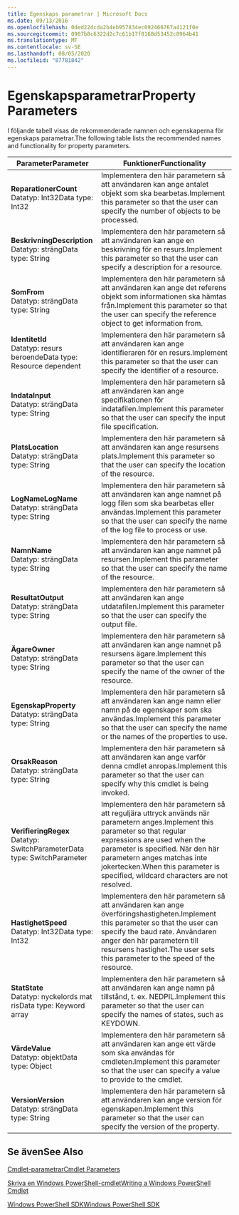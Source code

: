 ```yaml
---
title: Egenskaps parametrar | Microsoft Docs
ms.date: 09/13/2016
ms.openlocfilehash: 0ded22dcda2b4eb957834ec092466767a4121f0e
ms.sourcegitcommit: 0907b8c6322d2c7c61b17f8168d53452c8964b41
ms.translationtype: MT
ms.contentlocale: sv-SE
ms.lasthandoff: 08/05/2020
ms.locfileid: "87781842"
---
```

# <a name="property-parameters"></a><span data-ttu-id="84970-102">Egenskapsparametrar</span><span class="sxs-lookup"><span data-stu-id="84970-102">Property Parameters</span></span>

<span data-ttu-id="84970-103">I följande tabell visas de rekommenderade namnen och egenskaperna för egenskaps parametrar.</span><span class="sxs-lookup"><span data-stu-id="84970-103">The following table lists the recommended names and functionality for property parameters.</span></span>

|<span data-ttu-id="84970-104">Parameter</span><span class="sxs-lookup"><span data-stu-id="84970-104">Parameter</span></span>|<span data-ttu-id="84970-105">Funktioner</span><span class="sxs-lookup"><span data-stu-id="84970-105">Functionality</span></span>|
|---|---|
|<span data-ttu-id="84970-106">**Reparationer**</span><span class="sxs-lookup"><span data-stu-id="84970-106">**Count**</span></span><br><span data-ttu-id="84970-107">Datatyp: Int32</span><span class="sxs-lookup"><span data-stu-id="84970-107">Data type: Int32</span></span>|<span data-ttu-id="84970-108">Implementera den här parametern så att användaren kan ange antalet objekt som ska bearbetas.</span><span class="sxs-lookup"><span data-stu-id="84970-108">Implement this parameter so that the user can specify the number of objects to be processed.</span></span>|
|<span data-ttu-id="84970-109">**Beskrivning**</span><span class="sxs-lookup"><span data-stu-id="84970-109">**Description**</span></span><br><span data-ttu-id="84970-110">Datatyp: sträng</span><span class="sxs-lookup"><span data-stu-id="84970-110">Data type: String</span></span>|<span data-ttu-id="84970-111">Implementera den här parametern så att användaren kan ange en beskrivning för en resurs.</span><span class="sxs-lookup"><span data-stu-id="84970-111">Implement this parameter so that the user can specify a description for a resource.</span></span>|
|<span data-ttu-id="84970-112">**Som**</span><span class="sxs-lookup"><span data-stu-id="84970-112">**From**</span></span><br><span data-ttu-id="84970-113">Datatyp: sträng</span><span class="sxs-lookup"><span data-stu-id="84970-113">Data type: String</span></span>|<span data-ttu-id="84970-114">Implementera den här parametern så att användaren kan ange det referens objekt som informationen ska hämtas från.</span><span class="sxs-lookup"><span data-stu-id="84970-114">Implement this parameter so that the user can specify the reference object to get information from.</span></span>|
|<span data-ttu-id="84970-115">**Identitet**</span><span class="sxs-lookup"><span data-stu-id="84970-115">**Id**</span></span><br><span data-ttu-id="84970-116">Datatyp: resurs beroende</span><span class="sxs-lookup"><span data-stu-id="84970-116">Data type: Resource dependent</span></span>|<span data-ttu-id="84970-117">Implementera den här parametern så att användaren kan ange identifieraren för en resurs.</span><span class="sxs-lookup"><span data-stu-id="84970-117">Implement this parameter so that the user can specify the identifier of a resource.</span></span>|
|<span data-ttu-id="84970-118">**Indata**</span><span class="sxs-lookup"><span data-stu-id="84970-118">**Input**</span></span><br><span data-ttu-id="84970-119">Datatyp: sträng</span><span class="sxs-lookup"><span data-stu-id="84970-119">Data type: String</span></span>|<span data-ttu-id="84970-120">Implementera den här parametern så att användaren kan ange specifikationen för indatafilen.</span><span class="sxs-lookup"><span data-stu-id="84970-120">Implement this parameter so that the user can specify the input file specification.</span></span>|
|<span data-ttu-id="84970-121">**Plats**</span><span class="sxs-lookup"><span data-stu-id="84970-121">**Location**</span></span><br><span data-ttu-id="84970-122">Datatyp: sträng</span><span class="sxs-lookup"><span data-stu-id="84970-122">Data type: String</span></span>|<span data-ttu-id="84970-123">Implementera den här parametern så att användaren kan ange resursens plats.</span><span class="sxs-lookup"><span data-stu-id="84970-123">Implement this parameter so that the user can specify the location of the resource.</span></span>|
|<span data-ttu-id="84970-124">**LogName**</span><span class="sxs-lookup"><span data-stu-id="84970-124">**LogName**</span></span><br><span data-ttu-id="84970-125">Datatyp: sträng</span><span class="sxs-lookup"><span data-stu-id="84970-125">Data type: String</span></span>|<span data-ttu-id="84970-126">Implementera den här parametern så att användaren kan ange namnet på logg filen som ska bearbetas eller användas.</span><span class="sxs-lookup"><span data-stu-id="84970-126">Implement this parameter so that the user can specify the name of the log file to process or use.</span></span>|
|<span data-ttu-id="84970-127">**Namn**</span><span class="sxs-lookup"><span data-stu-id="84970-127">**Name**</span></span><br><span data-ttu-id="84970-128">Datatyp: sträng</span><span class="sxs-lookup"><span data-stu-id="84970-128">Data type: String</span></span>|<span data-ttu-id="84970-129">Implementera den här parametern så att användaren kan ange namnet på resursen.</span><span class="sxs-lookup"><span data-stu-id="84970-129">Implement this parameter so that the user can specify the name of the resource.</span></span>|
|<span data-ttu-id="84970-130">**Resultat**</span><span class="sxs-lookup"><span data-stu-id="84970-130">**Output**</span></span><br><span data-ttu-id="84970-131">Datatyp: sträng</span><span class="sxs-lookup"><span data-stu-id="84970-131">Data type: String</span></span>|<span data-ttu-id="84970-132">Implementera den här parametern så att användaren kan ange utdatafilen.</span><span class="sxs-lookup"><span data-stu-id="84970-132">Implement this parameter so that the user can specify the output file.</span></span>|
|<span data-ttu-id="84970-133">**Ägare**</span><span class="sxs-lookup"><span data-stu-id="84970-133">**Owner**</span></span><br><span data-ttu-id="84970-134">Datatyp: sträng</span><span class="sxs-lookup"><span data-stu-id="84970-134">Data type: String</span></span>|<span data-ttu-id="84970-135">Implementera den här parametern så att användaren kan ange namnet på resursens ägare.</span><span class="sxs-lookup"><span data-stu-id="84970-135">Implement this parameter so that the user can specify the name of the owner of the resource.</span></span>|
|<span data-ttu-id="84970-136">**Egenskap**</span><span class="sxs-lookup"><span data-stu-id="84970-136">**Property**</span></span><br><span data-ttu-id="84970-137">Datatyp: sträng</span><span class="sxs-lookup"><span data-stu-id="84970-137">Data type: String</span></span>|<span data-ttu-id="84970-138">Implementera den här parametern så att användaren kan ange namn eller namn på de egenskaper som ska användas.</span><span class="sxs-lookup"><span data-stu-id="84970-138">Implement this parameter so that the user can specify the name or the names of the properties to use.</span></span>|
|<span data-ttu-id="84970-139">**Orsak**</span><span class="sxs-lookup"><span data-stu-id="84970-139">**Reason**</span></span><br><span data-ttu-id="84970-140">Datatyp: sträng</span><span class="sxs-lookup"><span data-stu-id="84970-140">Data type: String</span></span>|<span data-ttu-id="84970-141">Implementera den här parametern så att användaren kan ange varför denna cmdlet anropas.</span><span class="sxs-lookup"><span data-stu-id="84970-141">Implement this parameter so that the user can specify why this cmdlet is being invoked.</span></span>|
|<span data-ttu-id="84970-142">**Verifiering**</span><span class="sxs-lookup"><span data-stu-id="84970-142">**Regex**</span></span><br><span data-ttu-id="84970-143">Datatyp: SwitchParameter</span><span class="sxs-lookup"><span data-stu-id="84970-143">Data type: SwitchParameter</span></span>|<span data-ttu-id="84970-144">Implementera den här parametern så att reguljära uttryck används när parametern anges.</span><span class="sxs-lookup"><span data-stu-id="84970-144">Implement this parameter so that regular expressions are used when the parameter is specified.</span></span> <span data-ttu-id="84970-145">När den här parametern anges matchas inte jokertecken.</span><span class="sxs-lookup"><span data-stu-id="84970-145">When this parameter is specified, wildcard characters are not resolved.</span></span>|
|<span data-ttu-id="84970-146">**Hastighet**</span><span class="sxs-lookup"><span data-stu-id="84970-146">**Speed**</span></span><br><span data-ttu-id="84970-147">Datatyp: Int32</span><span class="sxs-lookup"><span data-stu-id="84970-147">Data type: Int32</span></span>|<span data-ttu-id="84970-148">Implementera den här parametern så att användaren kan ange överföringshastigheten.</span><span class="sxs-lookup"><span data-stu-id="84970-148">Implement this parameter so that the user can specify the baud rate.</span></span> <span data-ttu-id="84970-149">Användaren anger den här parametern till resursens hastighet.</span><span class="sxs-lookup"><span data-stu-id="84970-149">The user sets this parameter to the speed of the resource.</span></span>|
|<span data-ttu-id="84970-150">**Stat**</span><span class="sxs-lookup"><span data-stu-id="84970-150">**State**</span></span><br><span data-ttu-id="84970-151">Datatyp: nyckelords mat ris</span><span class="sxs-lookup"><span data-stu-id="84970-151">Data type: Keyword array</span></span>|<span data-ttu-id="84970-152">Implementera den här parametern så att användaren kan ange namn på tillstånd, t. ex. NEDPIL.</span><span class="sxs-lookup"><span data-stu-id="84970-152">Implement this parameter so that the user can specify the names of states, such as KEYDOWN.</span></span>|
|<span data-ttu-id="84970-153">**Värde**</span><span class="sxs-lookup"><span data-stu-id="84970-153">**Value**</span></span><br><span data-ttu-id="84970-154">Datatyp: objekt</span><span class="sxs-lookup"><span data-stu-id="84970-154">Data type: Object</span></span>|<span data-ttu-id="84970-155">Implementera den här parametern så att användaren kan ange ett värde som ska användas för cmdleten.</span><span class="sxs-lookup"><span data-stu-id="84970-155">Implement this parameter so that the user can  specify a value to provide to the cmdlet.</span></span>|
|<span data-ttu-id="84970-156">**Version**</span><span class="sxs-lookup"><span data-stu-id="84970-156">**Version**</span></span><br><span data-ttu-id="84970-157">Datatyp: sträng</span><span class="sxs-lookup"><span data-stu-id="84970-157">Data type: String</span></span>|<span data-ttu-id="84970-158">Implementera den här parametern så att användaren kan ange version för egenskapen.</span><span class="sxs-lookup"><span data-stu-id="84970-158">Implement this parameter so that the user can specify the version of the property.</span></span>|

## <a name="see-also"></a><span data-ttu-id="84970-159">Se även</span><span class="sxs-lookup"><span data-stu-id="84970-159">See Also</span></span>

[<span data-ttu-id="84970-160">Cmdlet-parametrar</span><span class="sxs-lookup"><span data-stu-id="84970-160">Cmdlet Parameters</span></span>](./cmdlet-parameters.md)

[<span data-ttu-id="84970-161">Skriva en Windows PowerShell-cmdlet</span><span class="sxs-lookup"><span data-stu-id="84970-161">Writing a Windows PowerShell Cmdlet</span></span>](./writing-a-windows-powershell-cmdlet.md)

[<span data-ttu-id="84970-162">Windows PowerShell SDK</span><span class="sxs-lookup"><span data-stu-id="84970-162">Windows PowerShell SDK</span></span>](../windows-powershell-reference.md)
